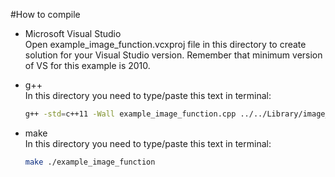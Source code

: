 #How to compile    
- Microsoft Visual Studio    
Open example_image_function.vcxproj file in this directory to create solution for your Visual Studio version. Remember that minimum version of VS for this example is 2010.

- g++    
In this directory you need to type/paste this text in terminal:    
	```bash
	g++ -std=c++11 -Wall example_image_function.cpp ../../Library/image_function.cpp -o application
	```

- make    
In this directory you need to type/paste this text in terminal:    
	```bash
	make ./example_image_function
	```
